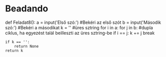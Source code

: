 # Beadando
def Feladat8():
    a = input('Első szó:')      #Bekéri az első szót
    b = input('Második szó:')   #Bekéri a másodikat
    k = ''                      #üres sztring
    for i in a:
        for j in b:             #dupla ciklus, ha egyezést talál beilleszti az üres sztring-be
            if i == j:
                k += j
                break


    if k == '':
        return None
    return k
